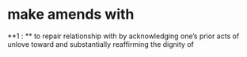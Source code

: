 # make amends with
**1 : ** to repair relationship with by acknowledging one’s prior acts of unlove toward and substantially reaffirming the dignity of
